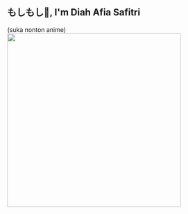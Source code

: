 <h2 align="left">もしもし👋, I'm Diah Afia Safitri</h2>
(suka nonton anime)
<img src="https://media.giphy.com/media/rR2AWZ3ip77r2/giphy.gif" width="400" align="center"/>

